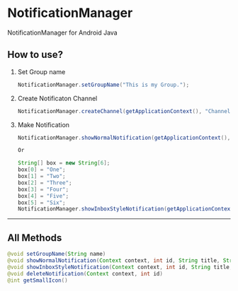 # NotificationManager
NotificationManager for Android Java

## How to use?
1. Set Group name
   ``` java
   NotificationManager.setGroupName("This is my Group.");
   ```

2. Create Notificaton Channel
   ``` java
   NotificationManager.createChannel(getApplicationContext(), "Channel Name", "Channal Description");
   ```
   
3. Make Notification
   ``` java
   NotificationManager.showNormalNotification(getApplicationContext(), 1, "Title", "Normal Notification");

   Or
   
   String[] box = new String[6];
   box[0] = "One";
   box[1] = "Two";
   box[2] = "Three";
   box[3] = "Four";
   box[4] = "Five";
   box[5] = "Six";
   NotificationManager.showInboxStyleNotification(getApplicationContext(), 2, "Title", "InBoxStyle Notification", box);
   ```
   
<hr/>

## All Methods
``` java
@void setGroupName(String name)
@void showNormalNotification(Context context, int id, String title, String content)
@void showInboxStyleNotification(Context context, int id, String title, String content, String[] boxText)
@void deleteNotification(Context context, int id)
@int getSmallIcon()
```
